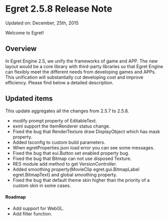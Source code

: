Egret 2.5.8 Release Note
===============================


Updated on: December, 25th, 2015


Welcome to Egret!

## Overview

In Egret Engine 2.5, we unify the frameworks of game and APP. The new layout would be a core library with third-party libraries so that Egret Engine can flexibly meet the different needs from developing games and APPs. This unification will substantially cut developing cost and improve efficiency. Please find below a detailed description.

## Updated items

This update aggregates all the changes from 2.5.7 to 2.5.8.


* modify prompt property of EditableText.
* exml support the ItemRenderer status change.
* Fixed the bug that RenderTexture draw DisplayObject which has mask property.
* Added tsconfig to custom build parameters.
* When egretProperties.json load error you can see some messages.
* Fixed the bug that eui.Button set enabled property bug.
* Fixed the bug that Bitmap can not use disposed Texture.
* RES module add method to get VersionController.
* Added smoothing property(MovieClip egret.gui.BitmapLabel egret.BitmapText) and global smoothing property.
* Fixed the bug that default theme skin higher than the priority of a custom skin in some cases.



#### Roadmap
* Add support for WebGL.
* Add filter function.